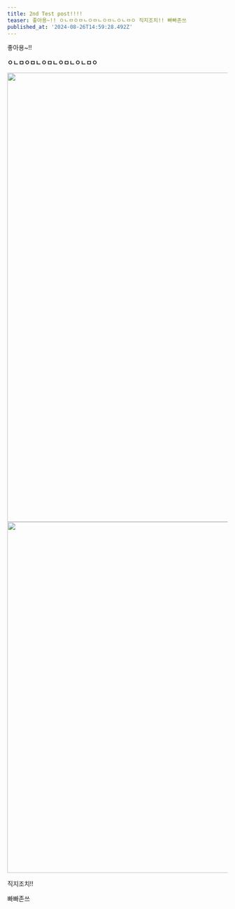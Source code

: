 ```yaml
---
title: 2nd Test post!!!!
teaser: 좋아용~!! ㅇㄴㅁㅇㅁㄴㅇㅁㄴㅇㅁㄴㅇㄴㅁㅇ 직지조치!! 빠빠존쓰
published_at: '2024-08-26T14:59:28.492Z'
---
```

<p>좋아용~!!</p><p><strong>ㅇㄴㅁㅇㅁㄴㅇㅁㄴㅇㅁㄴㅇㄴㅁㅇ</strong></p><img src="https://pub-15da4b09ed934d5e8194d67ded0eec7a.r2.dev/jikji/images/5186756bb9d7e8674effc837bdc59ecb.webp" width="796" height="1024"><img src="https://pub-15da4b09ed934d5e8194d67ded0eec7a.r2.dev/jikji/images/45e8908222f9ba6446840341904c0fe4.webp" width="800" height="800"><p>직지조치!!</p><p>빠빠존쓰</p>
